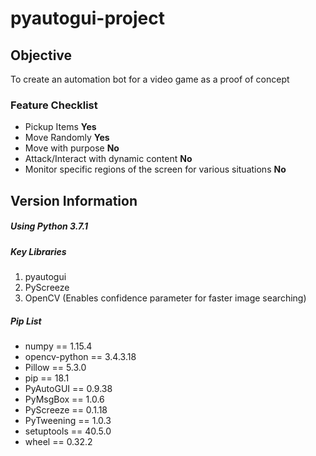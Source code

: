# pyautogui-project

## Objective
To create an automation bot for a video game as a proof of concept
### Feature Checklist
* Pickup Items **Yes**
* Move Randomly **Yes**
* Move with purpose **No**
* Attack/Interact with dynamic content **No**
* Monitor specific regions of the screen for various situations **No**

## Version Information
##### Using Python 3.7.1
##### Key Libraries
1. pyautogui
2. PyScreeze
3. OpenCV (Enables confidence parameter for faster image searching)
##### Pip List
* numpy == 1.15.4
* opencv-python == 3.4.3.18
* Pillow == 5.3.0
* pip == 18.1
* PyAutoGUI == 0.9.38
* PyMsgBox == 1.0.6
* PyScreeze == 0.1.18
* PyTweening == 1.0.3
* setuptools == 40.5.0
* wheel == 0.32.2
